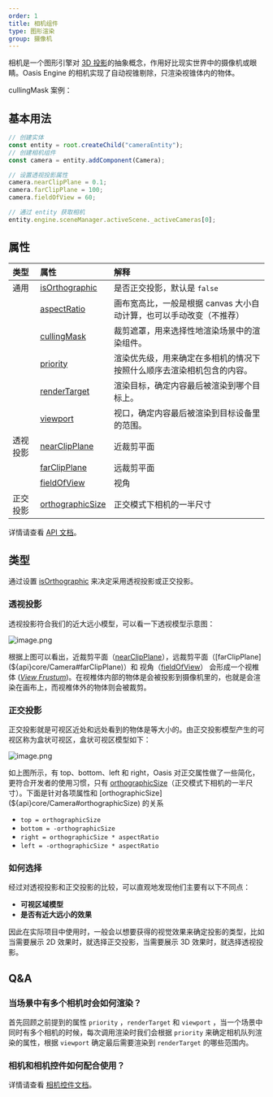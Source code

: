 ```yaml
---
order: 1
title: 相机组件
type: 图形渲染
group: 摄像机
---
```


相机是一个图形引擎对 [3D 投影](https://en.wikipedia.org/wiki/3D_projection)的抽象概念，作用好比现实世界中的摄像机或眼睛。Oasis Engine 的相机实现了自动视锥剔除，只渲染视锥体内的物体。

cullingMask 案例：

<playground src="renderer-cull.ts"></playground>

## 基本用法

```typescript
// 创建实体
const entity = root.createChild("cameraEntity");
// 创建相机组件
const camera = entity.addComponent(Camera);

// 设置透视投影属性
camera.nearClipPlane = 0.1;
camera.farClipPlane = 100;
camera.fieldOfView = 60;

// 通过 entity 获取相机
entity.engine.sceneManager.activeScene._activeCameras[0];
```

## 属性

| 类型 | 属性 | 解释 |
| :-- | :-- | :-- |
| 通用 | [isOrthographic](${api}core/Camera#isOrthographic) | 是否正交投影，默认是 `false` |
|  | [aspectRatio](${api}core/Camera#aspectRatio) | 画布宽高比，一般是根据 canvas 大小自动计算，也可以手动改变（不推荐） |
|  | [cullingMask](${api}core/Camera#cullingMask) | 裁剪遮罩，用来选择性地渲染场景中的渲染组件。 |
|  | [priority](${api}core/Camera#priority) | 渲染优先级，用来确定在多相机的情况下按照什么顺序去渲染相机包含的内容。 |
|  | [renderTarget](${api}core/Camera#renderTarget) | 渲染目标，确定内容最后被渲染到哪个目标上。 |
|  | [viewport](${api}core/Camera#viewport) | 视口，确定内容最后被渲染到目标设备里的范围。 |
| 透视投影 | [nearClipPlane](${api}core/Camera#nearClipPlane) | 近裁剪平面 |
|  | [farClipPlane](${api}core/Camera#farClipPlane) | 远裁剪平面 |
|  | [fieldOfView](${api}core/Camera#fieldOfView) | 视角 |
| 正交投影 | [orthographicSize](${api}core/Camera#orthographicSize) | 正交模式下相机的一半尺寸 |

详情请查看 [API 文档](${api}core/Camera)。

## 类型

通过设置 [isOrthographic](${api}core/Camera#isOrthographic) 来决定采用透视投影或正交投影。

### 透视投影

透视投影符合我们的近大远小模型，可以看一下透视模型示意图：

![image.png](https://gw.alipayobjects.com/mdn/rms_d27172/afts/img/A*isMHSpe21ZMAAAAAAAAAAAAAARQnAQ)

根据上图可以看出，近裁剪平面（[nearClipPlane](${api}core/Camera#nearClipPlane)），远裁剪平面（[farClipPlane](${api}core/Camera#farClipPlane)）和 视角（[fieldOfView](${api}core/Camera#fieldOfView)） 会形成一个视椎体 ([_View Frustum_](https://en.wikipedia.org/wiki/Viewing_frustum))。在视椎体内部的物体是会被投影到摄像机里的，也就是会渲染在画布上，而视椎体外的物体则会被裁剪。

### 正交投影

正交投影就是可视区近处和远处看到的物体是等大小的。由正交投影模型产生的可视区称为盒状可视区，盒状可视区模型如下：

![image.png](https://gw.alipayobjects.com/mdn/rms_d27172/afts/img/A*KEuGSqX-vXsAAAAAAAAAAAAAARQnAQ)

如上图所示，有 top、bottom、left 和 right，Oasis 对正交属性做了一些简化，更符合开发者的使用习惯，只有 [orthographicSize](${api}core/Camera#orthographicSize)（正交模式下相机的一半尺寸）。下面是针对各项属性和 [orthographicSize](${api}core/Camera#orthographicSize) 的关系

- `top = orthographicSize`
- `bottom = -orthographicSize`
- `right = orthographicSize * aspectRatio`
- `left = -orthographicSize * aspectRatio`

### 如何选择

经过对透视投影和正交投影的比较，可以直观地发现他们主要有以下不同点：

- **可视区域模型**
- **是否有近大远小的效果**

因此在实际项目中使用时，一般会以想要获得的视觉效果来确定投影的类型，比如当需要展示 2D 效果时，就选择正交投影，当需要展示 3D 效果时，就选择透视投影。

<playground src="ortho-switch.ts"></playground>

## Q&A

### 当场景中有多个相机时会如何渲染？

首先回顾之前提到的属性 `priority` ，`renderTarget` 和 `viewport` ，当一个场景中同时有多个相机的时候，每次调用渲染时我们会根据 `priority` 来确定相机队列渲染的属性，根据 `viewport` 确定最后需要渲染到 `renderTarget` 的哪些范围内。

<playground src="multi-camera.ts"></playground>

### 相机和相机控件如何配合使用？

详情请查看 [相机控件文档](${docs}controls-cn)。
